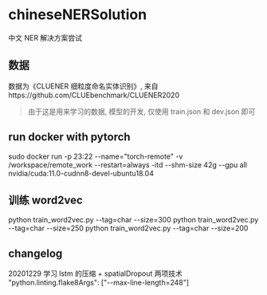 # chineseNERSolution
中文 NER 解决方案尝试

## 数据

数据为《CLUENER 细粒度命名实体识别》, 来自https://github.com/CLUEbenchmark/CLUENER2020

>  由于这是用来学习的数据, 模型的开发, 仅使用 train.json 和 dev.json 即可

## run docker with pytorch
sudo docker run -p 23:22 --name="torch-remote" -v /workspace/remote_work --restart=always -itd --shm-size 42g --gpu all nvidia/cuda:11.0-cudnn8-devel-ubuntu18.04

## 训练 word2vec
python train_word2vec.py --tag=char --size=300
python train_word2vec.py --tag=char --size=250
python train_word2vec.py --tag=char --size=200

## changelog
20201229 学习 lstm 的压缩 + spatialDropout 两项技术
"python.linting.flake8Args": ["--max-line-length=248"]